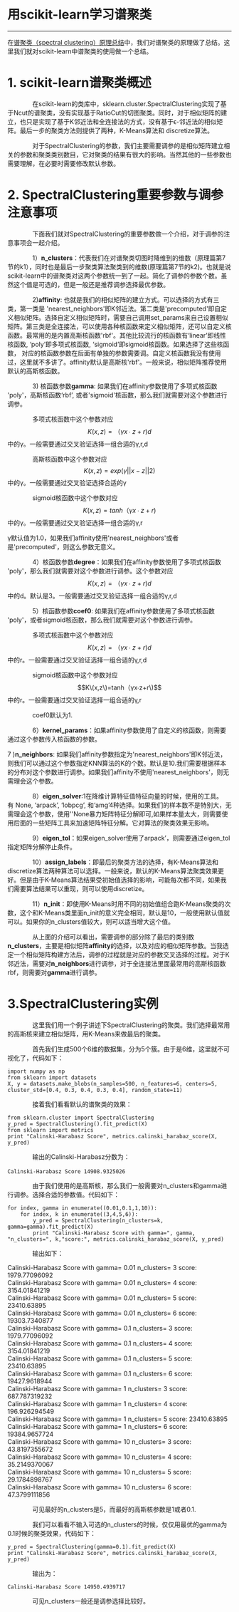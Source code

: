 # 用scikit-learn学习谱聚类

---

在[谱聚类（spectral clustering）原理总结](/ml/cluster/spectral.md)中，我们对谱聚类的原理做了总结。这里我们就对scikit-learn中谱聚类的使用做一个总结。

# 1. scikit-learn谱聚类概述

　　　　在scikit-learn的类库中，sklearn.cluster.SpectralClustering实现了基于Ncut的谱聚类，没有实现基于RatioCut的切图聚类。同时，对于相似矩阵的建立，也只是实现了基于K邻近法和全连接法的方式，没有基于ϵ-邻近法的相似矩阵。最后一步的聚类方法则提供了两种，K-Means算法和 discretize算法。

　　　　对于SpectralClustering的参数，我们主要需要调参的是相似矩阵建立相关的参数和聚类类别数目，它对聚类的结果有很大的影响。当然其他的一些参数也需要理解，在必要时需要修改默认参数。

# 2. SpectralClustering重要参数与调参注意事项

　　　　下面我们就对SpectralClustering的重要参数做一个介绍，对于调参的注意事项会一起介绍。

　　　　1）**n\_clusters**：代表我们在对谱聚类切图时降维到的维数（原理篇第7节的k1），同时也是最后一步聚类算法聚类到的维数\(原理篇第7节的k2\)。也就是说scikit-learn中的谱聚类对这两个参数统一到了一起。简化了调参的参数个数。虽然这个值是可选的，但是一般还是推荐调参选择最优参数。

　　　　2\)**affinity**: 也就是我们的相似矩阵的建立方式。可以选择的方式有三类，第一类是 'nearest\_neighbors'即K邻近法。第二类是'precomputed'即自定义相似矩阵。选择自定义相似矩阵时，需要自己调用set\_params来自己设置相似矩阵。第三类是全连接法，可以使用各种核函数来定义相似矩阵，还可以自定义核函数。最常用的是内置高斯核函数'rbf'。其他比较流行的核函数有‘linear’即线性核函数, ‘poly’即多项式核函数, ‘sigmoid’即sigmoid核函数。如果选择了这些核函数， 对应的核函数参数在后面有单独的参数需要调。自定义核函数我没有使用过，这里就不多讲了。affinity默认是高斯核'rbf'。一般来说，相似矩阵推荐使用默认的高斯核函数。

　　　　3\) 核函数参数**gamma**: 如果我们在affinity参数使用了多项式核函数 'poly'，高斯核函数‘rbf’, 或者'sigmoid'核函数，那么我们就需要对这个参数进行调参。

　　　　多项式核函数中这个参数对应$$K(x,z)=（γx∙z+r)d$$中的γ。一般需要通过交叉验证选择一组合适的γ,r,d

　　　　高斯核函数中这个参数对应$$K(x,z)=exp(γ||x−z||2)$$中的γ。一般需要通过交叉验证选择合适的γ

　　　　sigmoid核函数中这个参数对应$$K(x,z)=tanh（γx∙z+r)$$中的γ。一般需要通过交叉验证选择一组合适的γ,r

γ默认值为1.0，如果我们affinity使用'nearest\_neighbors'或者是'precomputed'，则这么参数无意义。

　　　　4）核函数参数**degree**：如果我们在affinity参数使用了多项式核函数 'poly'，那么我们就需要对这个参数进行调参。这个参数对应$$K(x,z)=（γx∙z+r)d$$中的d。默认是3。一般需要通过交叉验证选择一组合适的γ,r,d

　　　　5）核函数参数**coef0**: 如果我们在affinity参数使用了多项式核函数 'poly'，或者sigmoid核函数，那么我们就需要对这个参数进行调参。

　　　　多项式核函数中这个参数对应$$K(x,z)=（γx∙z+r)d$$中的r。一般需要通过交叉验证选择一组合适的γ,r,d

　　　　sigmoid核函数中这个参数对应$$K\(x,z\)=tanh（γx∙z+r\)$$中的r。一般需要通过交叉验证选择一组合适的γ,r

　　　　coef0默认为1.

　　　　6）**kernel\_params**：如果affinity参数使用了自定义的核函数，则需要通过这个参数传入核函数的参数。

7 \)**n\_neighbors**: 如果我们affinity参数指定为'nearest\_neighbors'即K邻近法，则我们可以通过这个参数指定KNN算法的K的个数。默认是10.我们需要根据样本的分布对这个参数进行调参。如果我们affinity不使用'nearest\_neighbors'，则无需理会这个参数。

　　　　8）**eigen\_solver**:1在降维计算特征值特征向量的时候，使用的工具。有 None, ‘arpack’, ‘lobpcg’, 和‘amg’4种选择。如果我们的样本数不是特别大，无需理会这个参数，使用''None暴力矩阵特征分解即可,如果样本量太大，则需要使用后面的一些矩阵工具来加速矩阵特征分解。它对算法的聚类效果无影响。

　　　　9）**eigen\_tol**：如果eigen\_solver使用了arpack’，则需要通过eigen\_tol指定矩阵分解停止条件。

　　　　10）**assign\_labels**：即最后的聚类方法的选择，有K-Means算法和 discretize算法两种算法可以选择。一般来说，默认的K-Means算法聚类效果更好。但是由于K-Means算法结果受初始值选择的影响，可能每次都不同，如果我们需要算法结果可以重现，则可以使用discretize。

　　　　11）**n\_init**：即使用K-Means时用不同的初始值组合跑K-Means聚类的次数，这个和K-Means类里面n\_init的意义完全相同，默认是10，一般使用默认值就可以。如果你的n\_clusters值较大，则可以适当增大这个值。

　　　　从上面的介绍可以看出，需要调参的部分除了最后的类别数**n\_clusters**，主要是相似矩阵**affinity**的选择，以及对应的相似矩阵参数。当我选定一个相似矩阵构建方法后，调参的过程就是对应的参数交叉选择的过程。对于K邻近法，需要对**n\_neighbors**进行调参，对于全连接法里面最常用的高斯核函数rbf，则需要对**gamma**进行调参。　　　　　

# 3.SpectralClustering实例

　　　　这里我们用一个例子讲述下SpectralClustering的聚类。我们选择最常用的高斯核来建立相似矩阵，用K-Means来做最后的聚类。

　　　　首先我们生成500个6维的数据集，分为5个簇。由于是6维，这里就不可视化了，代码如下：

```
import numpy as np
from sklearn import datasets
X, y = datasets.make_blobs(n_samples=500, n_features=6, centers=5, cluster_std=[0.4, 0.3, 0.4, 0.3, 0.4], random_state=11)
```

　　　　接着我们看看默认的谱聚类的效果：

```
from sklearn.cluster import SpectralClustering
y_pred = SpectralClustering().fit_predict(X)
from sklearn import metrics
print "Calinski-Harabasz Score", metrics.calinski_harabaz_score(X, y_pred) 
```

　　　　输出的Calinski-Harabasz分数为：

```
Calinski-Harabasz Score 14908.9325026　　

```

　　　　由于我们使用的是高斯核，那么我们一般需要对n\_clusters和gamma进行调参。选择合适的参数值。代码如下：

```
for index, gamma in enumerate((0.01,0.1,1,10)):
    for index, k in enumerate((3,4,5,6)):
        y_pred = SpectralClustering(n_clusters=k, gamma=gamma).fit_predict(X)
        print "Calinski-Harabasz Score with gamma=", gamma, "n_clusters=", k,"score:", metrics.calinski_harabaz_score(X, y_pred) 
```

　　　　输出如下：

Calinski-Harabasz Score with gamma= 0.01 n\_clusters= 3 score: 1979.77096092  
Calinski-Harabasz Score with gamma= 0.01 n\_clusters= 4 score: 3154.01841219  
Calinski-Harabasz Score with gamma= 0.01 n\_clusters= 5 score: 23410.63895  
Calinski-Harabasz Score with gamma= 0.01 n\_clusters= 6 score: 19303.7340877  
Calinski-Harabasz Score with gamma= 0.1 n\_clusters= 3 score: 1979.77096092  
Calinski-Harabasz Score with gamma= 0.1 n\_clusters= 4 score: 3154.01841219  
Calinski-Harabasz Score with gamma= 0.1 n\_clusters= 5 score: 23410.63895  
Calinski-Harabasz Score with gamma= 0.1 n\_clusters= 6 score: 19427.9618944  
Calinski-Harabasz Score with gamma= 1 n\_clusters= 3 score: 687.787319232  
Calinski-Harabasz Score with gamma= 1 n\_clusters= 4 score: 196.926294549  
Calinski-Harabasz Score with gamma= 1 n\_clusters= 5 score: 23410.63895  
Calinski-Harabasz Score with gamma= 1 n\_clusters= 6 score: 19384.9657724  
Calinski-Harabasz Score with gamma= 10 n\_clusters= 3 score: 43.8197355672  
Calinski-Harabasz Score with gamma= 10 n\_clusters= 4 score: 35.2149370067  
Calinski-Harabasz Score with gamma= 10 n\_clusters= 5 score: 29.1784898767  
Calinski-Harabasz Score with gamma= 10 n\_clusters= 6 score: 47.3799111856

　　　　可见最好的n\_clusters是5，而最好的高斯核参数是1或者0.1.

　　　　我们可以看看不输入可选的n\_clusters的时候，仅仅用最优的gamma为0.1时候的聚类效果，代码如下：

```
y_pred = SpectralClustering(gamma=0.1).fit_predict(X)
print "Calinski-Harabasz Score", metrics.calinski_harabaz_score(X, y_pred) 
```

　　　　输出为：

```
Calinski-Harabasz Score 14950.4939717

```

　　　　可见n\_clusters一般还是调参选择比较好。

